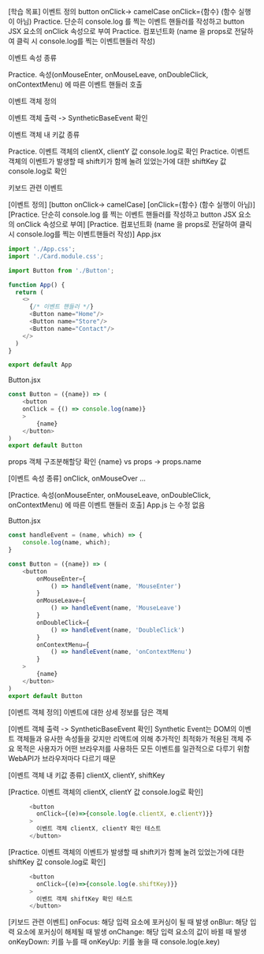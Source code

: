 [학습 목표]
이벤트 정의
button onClick-> camelCase
onClick={함수} (함수 실행이 아님)
Practice. 단순히 console.log 를 찍는 이벤트 핸들러를 작성하고 button JSX 요소의 onClick 속성으로 부여
Practice. 컴포넌트화 (name 을 props로 전달하여 클릭 시 console.log를 찍는 이벤트핸들러 작성)

이벤트 속성 종류

Practice. 속성(onMouseEnter, onMouseLeave, onDoubleClick, onContextMenu) 에 따른 이벤트 핸들러 호출

이벤트 객체 정의

이벤트 객체 출력 -> SyntheticBaseEvent 확인

이벤트 객체 내 키값 종류

Practice. 이벤트 객체의 clientX, clientY 값 console.log로 확인
Practice. 이벤트 객체의 이벤트가 발생할 때 shift키가 함께 눌려 있었는가에 대한 shiftKey 값 console.log로 확인

키보드 관련 이벤트





[이벤트 정의]
[button onClick-> camelCase]
[onClick={함수} (함수 실행이 아님)]
[Practice. 단순히 console.log 를 찍는 이벤트 핸들러를 작성하고 button JSX 요소의 onClick 속성으로 부여]
[Practice. 컴포넌트화 (name 을 props로 전달하여 클릭 시 console.log를 찍는 이벤트핸들러 작성)]
App.jsx
```js 
import './App.css';
import './Card.module.css';

import Button from './Button';

function App() {
  return (
    <>
      {/* 이벤트 핸들러 */}
      <Button name="Home"/>
      <Button name="Store"/>
      <Button name="Contact"/>
    </>
  )
}

export default App
```

Button.jsx
```js
const Button = ({name}) => (
    <button
    onClick = {() => console.log(name)}
    >
        {name}
    </button>
)
export default Button
```
props 객체 구조분해할당 확인
{name} vs props -> props.name



[이벤트 속성 종류]
onClick, onMouseOver ...

[Practice. 속성(onMouseEnter, onMouseLeave, onDoubleClick, onContextMenu) 에 따른 이벤트 핸들러 호출]
App.js 는 수정 없음

Button.jsx
```js
const handleEvent = (name, which) => {
    console.log(name, which);
}

const Button = ({name}) => (
    <button
        onMouseEnter={
            () => handleEvent(name, 'MouseEnter')
        }
        onMouseLeave={
            () => handleEvent(name, 'MouseLeave')
        }
        onDoubleClick={
            () => handleEvent(name, 'DoubleClick')
        }
        onContextMenu={
            () => handleEvent(name, 'onContextMenu')
        }
    >
        {name}
    </button>
)
export default Button
```


[이벤트 객체 정의]
이벤트에 대한 상세 정보를 담은 객체

[이벤트 객체 출력 -> SyntheticBaseEvent 확인]
Synthetic Event는 DOM의 이벤트 객체들과 유사한 속성들을 갖지만 리액트에 의해 추가적인 최적화가 적용된 객체
주요 목적은 사용자가 어떤 브라우저를 사용하든 모든 이벤트를 일관적으로 다루기 위함
WebAPI가 브라우저마다 다르기 때문

[이벤트 객체 내 키값 종류]
clientX, clientY, shiftKey

[Practice. 이벤트 객체의 clientX, clientY 값 console.log로 확인]
```js
      <button 
        onClick={(e)=>{console.log(e.clientX, e.clientY)}}
      >
        이벤트 객체 clientX, clientY 확인 테스트
      </button>
```

[Practice. 이벤트 객체의 이벤트가 발생할 때 shift키가 함께 눌려 있었는가에 대한 shiftKey 값 console.log로 확인]
```js
      <button 
        onClick={(e)=>{console.log(e.shiftKey)}}
      >
        이벤트 객체 shiftKey 확인 테스트
      </button>
```
[키보드 관련 이벤트]
onFocus: 해당 입력 요소에 포커싱이 될 때 발생
onBlur: 해당 입력 요소에 포커싱이 해제될 때 발생
onChange: 해당 입력 요소의 값이 바뀔 때 발생
onKeyDown: 키를 누를 때
onKeyUp: 키를 놓을 때 console.log(e.key)